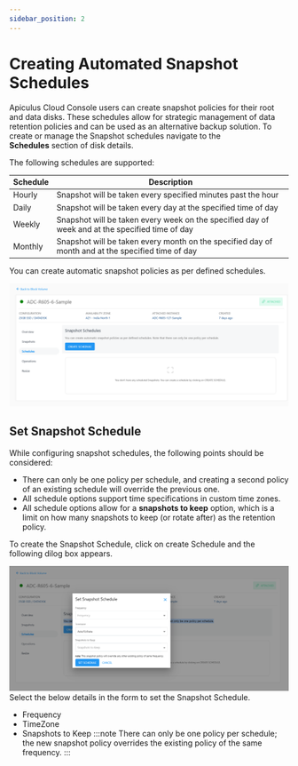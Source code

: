 ```yaml
---
sidebar_position: 2
---
```

# Creating Automated Snapshot Schedules

Apiculus Cloud Console users can create snapshot policies for their root and data disks. These schedules allow for strategic management of data retention policies and can be used as an alternative backup solution. To create or manage the Snapshot schedules navigate to the **Schedules** section of disk details.

The following schedules are supported:

| Schedule | Description                                                                                       |
| -------- | ------------------------------------------------------------------------------------------------- |
| Hourly   | Snapshot will be taken every specified minutes past the hour                                      |
| Daily    | Snapshot will be taken every day at the specified time of day                                     |
| Weekly   | Snapshot will be taken every week on the specified day of week and at the specified time of day   |
| Monthly  | Snapshot will be taken every month on the specified day of month and at the specified time of day |

You can create automatic snapshot policies as per defined schedules. 

![Schedules](img/Schedules.png)

## Set Snapshot Schedule

While configuring snapshot schedules, the following points should be considered:

- There can only be one policy per schedule, and creating a second policy of an existing schedule will override the previous one.
- All schedule options support time specifications in custom time zones.
- All schedule options allow for a **snapshots to keep** option, which is a limit on how many snapshots to keep (or rotate after) as the retention policy.
  
To create the Snapshot Schedule, click on create Schedule and the following dilog box appears.

![Set Snapshot Schedule](img/Schedules1.png)
Select the below details in the form to set the Snapshot Schedule.
- Frequency
- TimeZone
- Snapshots to Keep
:::note
	There can only be one policy per schedule; the new snapshot policy overrides the existing policy of the same frequency.
:::